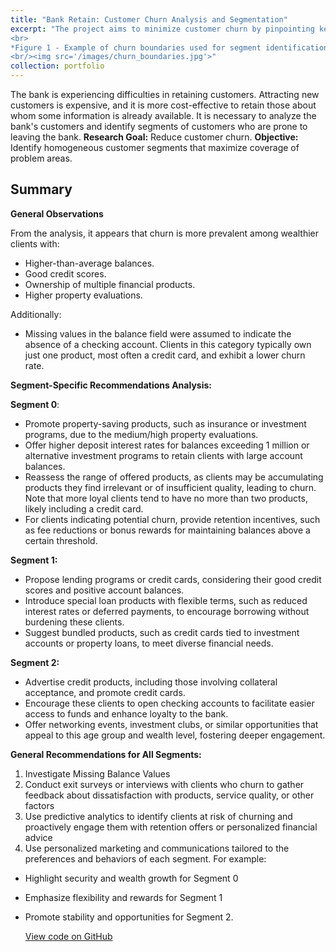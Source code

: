 ```yaml
---
title: "Bank Retain: Customer Churn Analysis and Segmentation"
excerpt: "The project aims to minimize customer churn by pinpointing key factors influencing attrition and segmenting customers most likely to leave. I have developed a segmentation algorithm to classify customers into three homogeneous segments of relatively similar size and proposed actionable recommendations to enhance retention for each segment.
<br>
*Figure 1 - Example of churn boundaries used for segment identification*
<br/><img src='/images/churn_boundaries.jpg'>"
collection: portfolio
---
```


The bank is experiencing difficulties in retaining customers. Attracting new customers is expensive, and it is more cost-effective to retain those about whom some information is already available. It is necessary to analyze the bank's customers and identify segments of customers who are prone to leaving the bank. **Research Goal:** Reduce customer churn. **Objective:** Identify homogeneous customer segments that maximize coverage of problem areas.

## Summary

**General Observations**

From the analysis, it appears that churn is more prevalent among wealthier clients with:
- Higher-than-average balances.
- Good credit scores.
- Ownership of multiple financial products.
- Higher property evaluations.

Additionally:
- Missing values in the balance field were assumed to indicate the absence of a checking account. Clients in this category typically own just one product, most often a credit card, and exhibit a lower churn rate.

**Segment-Specific Recommendations Analysis:**

**Segment 0**:
- Promote property-saving products, such as insurance or investment programs, due to the medium/high property evaluations.
- Offer higher deposit interest rates for balances exceeding 1 million or alternative investment programs to retain clients with large account balances.
- Reassess the range of offered products, as clients may be accumulating products they find irrelevant or of insufficient quality, leading to churn. Note that more loyal clients tend to have no more than two products, likely including a credit card.
- For clients indicating potential churn, provide retention incentives, such as fee reductions or bonus rewards for maintaining balances above a certain threshold.

**Segment 1:**
- Propose lending programs or credit cards, considering their good credit scores and positive account balances.
- Introduce special loan products with flexible terms, such as reduced interest rates or deferred payments, to encourage borrowing without burdening these clients.
- Suggest bundled products, such as credit cards tied to investment accounts or property loans, to meet diverse financial needs.

**Segment 2:**
- Advertise credit products, including those involving collateral acceptance, and promote credit cards.
- Encourage these clients to open checking accounts to facilitate easier access to funds and enhance loyalty to the bank.
- Offer networking events, investment clubs, or similar opportunities that appeal to this age group and wealth level, fostering deeper engagement.

**General Recommendations for All Segments:**
1. Investigate Missing Balance Values
2. Conduct exit surveys or interviews with clients who churn to gather feedback about dissatisfaction with products, service quality, or other factors
3. Use predictive analytics to identify clients at risk of churning and proactively engage them with retention offers or personalized financial advice
4. Use personalized marketing and communications tailored to the preferences and behaviors of each segment. For example:
- Highlight security and wealth growth for Segment 0
- Emphasize flexibility and rewards for Segment 1
- Promote stability and opportunities for Segment 2.

  [View code on GitHub](https://github.com/AlexPyatlin/portfolio_projects/blob/main/bank_churn_analysis/churn_analysis.ipynb)
